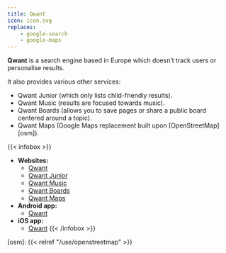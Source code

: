 ```yaml
---
title: Qwant
icon: icon.svg
replaces:
    - google-search
    - google-maps
---
```


**Qwant** is a search engine based in Europe which doesn’t track users or personalise results.

It also provides various other services:

* Qwant Junior (which only lists child-friendly results).
* Qwant Music (results are focused towards music).
* Qwant Boards (allows you to save pages or share a public board centered around a topic).
* Qwant Maps (Google Maps replacement built upon [OpenStreetMap][osm]).

{{< infobox >}}
- **Websites:**
    - [Qwant](https://www.qwant.com)
    - [Qwant Junior](https://www.qwantjunior.com/)
    - [Qwant Music](https://www.qwant.com/music/)
    - [Qwant Boards](https://boards.qwant.com/)
    - [Qwant Maps](https://www.qwant.com/maps)
- **Android app:**
    - [Qwant](https://play.google.com/store/apps/details?id=com.qwant.liberty)
- **iOS app:**
    - [Qwant](https://apps.apple.com/app/qwant/id924470452)
{{< /infobox >}}

[osm]: {{< relref "/use/openstreetmap" >}}